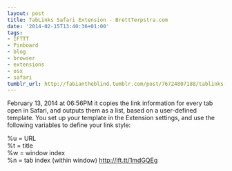 ```yaml
---
layout: post
title: TabLinks Safari Extension - BrettTerpstra.com
date: '2014-02-15T13:40:36+01:00'
tags:
- IFTTT
- Pinboard
- blog
- browser
- extensions
- osx
- safari
tumblr_url: http://fabiantheblind.tumblr.com/post/76724807188/tablinks-safari-extension-brettterpstra-com
---
```

February 13, 2014 at 06:56PM
it copies the link information for every tab open in Safari, and outputs them as a list, based on a user-defined template. You set up your template in the Extension settings, and use the following variables to define your link style:

%u = URL  
%t = title  
%w = window index  
%n = tab index (within window)  http://ift.tt/1mdGQEg
